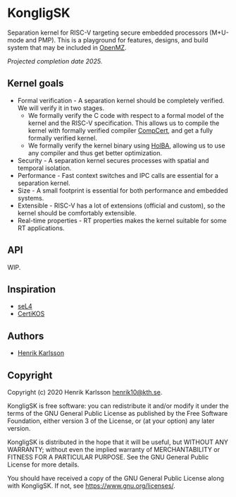 # KongligSK
Separation kernel for RISC-V targeting secure embedded processors (M+U-mode and PMP). This is a playground for features, designs, and build system that may be included in [OpenMZ](https://github.com/castor-software/openmz). 

*Projected completion date 2025.*

## Kernel goals
- Formal verification - A separation kernel should be completely verified. We will verify it in two stages.
    - We formally verify the C code with respect to a formal model of the kernel and the RISC-V specification. This allows us to compile the kernel with formally verified compiler [CompCert](https://github.com/AbsInt/CompCert), and get a fully formally verified kernel.
    - We formally verify the kernel binary using [HolBA](https://github.com/kth-step/HolBA), allowing us to use any compiler and thus get better optimization.
- Security - A separation kernel secures processes with spatial and temporal isolation.
- Performance - Fast context switches and IPC calls are essential for a separation kernel.
- Size - A small footprint is essential for both performance and embedded systems.
- Extensible - RISC-V has a lot of extensions (official and custom), so the kernel should be comfortably extensible.
- Real-time properties - RT properties makes the kernel suitable for some RT applications.

## API
WIP.

## Inspiration
- [seL4](https://sel4.systems/)
- [CertiKOS](http://flint.cs.yale.edu/certikos/)

## Authors
- [Henrik Karlsson](https://github.com/HAKarlsson)

## Copyright
Copyright (c) 2020 Henrik Karlsson <henrik10@kth.se>.

KongligSK is free software: you can redistribute it and/or modify
it under the terms of the GNU General Public License as published by
the Free Software Foundation, either version 3 of the License, or
(at your option) any later version.

KongligSK is distributed in the hope that it will be useful,
but WITHOUT ANY WARRANTY; without even the implied warranty of
MERCHANTABILITY or FITNESS FOR A PARTICULAR PURPOSE.  See the
GNU General Public License for more details.

You should have received a copy of the GNU General Public License
along with KongligSK.  If not, see <https://www.gnu.org/licenses/>.

